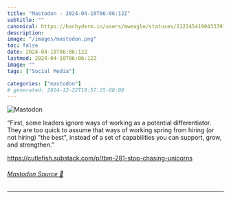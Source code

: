 ```yaml
---
title: "Mastodon - 2024-04-10T06:06:12Z"
subtitle: ""
canonical: https://hachyderm.io/users/mweagle/statuses/112245419043339149
description:
image: "/images/mastodon.png"
toc: false
date: 2024-04-10T06:06:12Z
lastmod: 2024-04-10T06:06:12Z
image: ""
tags: ["Social Media"]

categories: ["mastodon"]
# generated: 2024-12-22T19:57:25-08:00
---
```

![Mastodon](/images/mastodon.png)

<p>“First, some leaders ignore ways of working as a potential differentiator. They are too quick to assume that ways of working spring from hiring (or not hiring) &quot;the best&quot;, instead of a set of capabilities you can support, grow, and strengthen.”</p><p><a href="https://cutlefish.substack.com/p/tbm-281-stop-chasing-unicorns" target="_blank" rel="nofollow noopener noreferrer" translate="no"><span class="invisible">https://</span><span class="ellipsis">cutlefish.substack.com/p/tbm-2</span><span class="invisible">81-stop-chasing-unicorns</span></a></p>


###### [Mastodon Source 🐘](https://hachyderm.io/@mweagle/112245419043339149)

___
